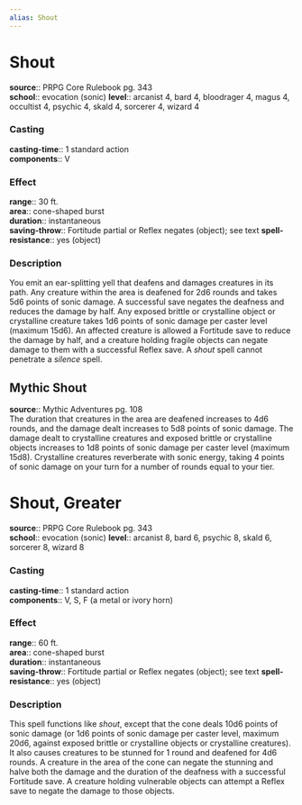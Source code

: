 ```yaml
---
alias: Shout
---
```


# Shout 

**source**:: PRPG Core Rulebook pg. 343  
**school**:: evocation (sonic)
**level**:: arcanist 4, bard 4, bloodrager 4, magus 4, occultist 4, psychic 4, skald 4, sorcerer 4, wizard 4

### Casting 

**casting-time**:: 1 standard action  
**components**:: V

### Effect 

**range**:: 30 ft.  
**area**:: cone-shaped burst  
**duration**:: instantaneous  
**saving-throw**:: Fortitude partial or Reflex negates (object); see text
**spell-resistance**:: yes (object)

### Description 

You emit an ear-splitting yell that deafens and damages creatures in its path. Any creature within the area is deafened for 2d6 rounds and takes 5d6 points of sonic damage. A successful save negates the deafness and reduces the damage by half. Any exposed brittle or crystalline object or crystalline creature takes 1d6 points of sonic damage per caster level (maximum 15d6). An affected creature is allowed a Fortitude save to reduce the damage by half, and a creature holding fragile objects can negate damage to them with a successful Reflex save. A *shout* spell cannot penetrate a *silence* spell.

## Mythic Shout 

**source**:: Mythic Adventures pg. 108  
The duration that creatures in the area are deafened increases to 4d6 rounds, and the damage dealt increases to 5d8 points of sonic damage. The damage dealt to crystalline creatures and exposed brittle or crystalline objects increases to 1d8 points of sonic damage per caster level (maximum 15d8). Crystalline creatures reverberate with sonic energy, taking 4 points of sonic damage on your turn for a number of rounds equal to your tier.

# Shout, Greater 

**source**:: PRPG Core Rulebook pg. 343  
**school**:: evocation (sonic)
**level**:: arcanist 8, bard 6, psychic 8, skald 6, sorcerer 8, wizard 8

### Casting 

**casting-time**:: 1 standard action  
**components**:: V, S, F (a metal or ivory horn)

### Effect 

**range**:: 60 ft.  
**area**:: cone-shaped burst  
**duration**:: instantaneous  
**saving-throw**:: Fortitude partial or Reflex negates (object); see text
**spell-resistance**:: yes (object)

### Description 

This spell functions like *shout*, except that the cone deals 10d6 points of sonic damage (or 1d6 points of sonic damage per caster level, maximum 20d6, against exposed brittle or crystalline objects or crystalline creatures). It also causes creatures to be stunned for 1 round and deafened for 4d6 rounds. A creature in the area of the cone can negate the stunning and halve both the damage and the duration of the deafness with a successful Fortitude save. A creature holding vulnerable objects can attempt a Reflex save to negate the damage to those objects.
